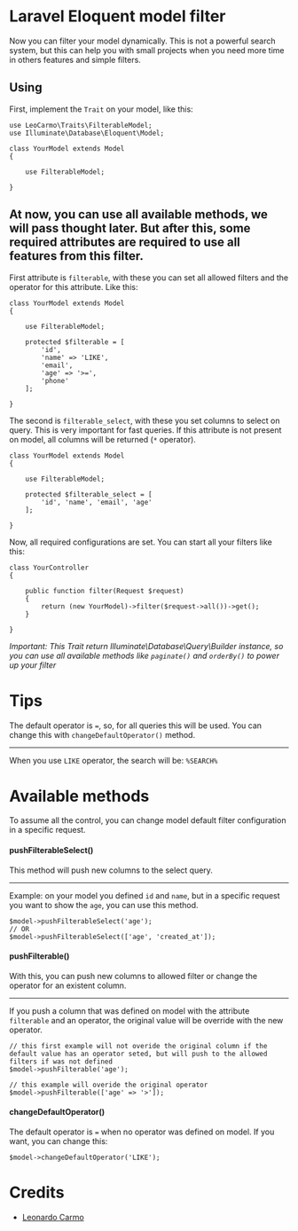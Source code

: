 # Laravel Eloquent model filter

Now you can filter your model dynamically. 
This is not a powerful search system, but this can help you with small projects 
when you need more time in others features and simple filters.

## Using

First, implement the `Trait` on your model, like this:

```
use LeoCarmo\Traits\FilterableModel;
use Illuminate\Database\Eloquent\Model;

class YourModel extends Model
{

    use FilterableModel;

}
```

At now, you can use all available methods, we will pass thought later. 
But after this, some required attributes are required to use all features from this filter.
---
First attribute is `filterable`, with these you can set all allowed filters and the operator for this attribute. Like this:
```
class YourModel extends Model
{

    use FilterableModel;

    protected $filterable = [
        'id',
        'name' => 'LIKE',
        'email',
        'age' => '>=',
        'phone'
    ];

}
```

The second is `filterable_select`, with these you set columns to select on query. 
This is very important for fast queries. If this attribute is not present on model, all
columns will be returned (`*` operator).

```
class YourModel extends Model
{

    use FilterableModel;

    protected $filterable_select = [
        'id', 'name', 'email', 'age'
    ];

}
```

Now, all required configurations are set. You can start all your filters like this:
```
class YourController
{

    public function filter(Request $request)
    {
        return (new YourModel)->filter($request->all())->get();
    }

}
```

*Important: This Trait return Illuminate\Database\Query\Builder instance, so you can use all available methods like `paginate()` and `orderBy()` to power up your filter*

# Tips

The default operator is `=`, so, for all queries this will be used. 
You can change this with `changeDefaultOperator()` method.

---
When you use `LIKE` operator, the search will be: `%SEARCH%`


# Available methods

To assume all the control, you can change model default filter 
configuration in a specific request.

#### pushFilterableSelect()

This method will push new columns to the select query.

---
Example: on your model you defined `id` and `name`, but in a specific request you want to show the `age`, you can use this method.

```
$model->pushFilterableSelect('age');
// OR
$model->pushFilterableSelect(['age', 'created_at']);
```

#### pushFilterable()

With this, you can push new columns to allowed filter or change the operator for an existent column.

---
If you push a column that was defined on model with the attribute `filterable` and an operator, the original value will be override with the new operator.
```
// this first example will not overide the original column if the default value has an operator seted, but will push to the allowed filters if was not defined
$model->pushFilterable('age'); 

// this example will overide the original operator
$model->pushFilterable(['age' => '>']);
```


#### changeDefaultOperator()

The default operator is `=` when no operator was defined on model. If you want, you can change this:
```
$model->changeDefaultOperator('LIKE'); 
```

# Credits

- [Leonardo Carmo](https://github.com/leocarmo)